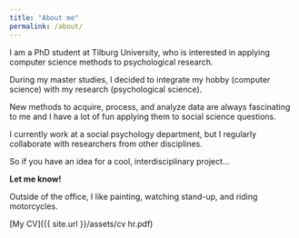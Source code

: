 ```yaml
---
title: "About me"
permalink: /about/
---
```


I am a PhD student at Tilburg University, who is interested in applying computer science methods to psychological research.

During my master studies, I decided to integrate my hobby (computer science) with my research (psychological science).

New methods to acquire, process, and analyze data are always fascinating to me and I have a lot of fun applying them to social science questions.

I currently work at a social psychology department, but I regularly collaborate with researchers from other disciplines.

So if you have an idea for a cool, interdisciplinary project...

**Let me know!**

Outside of the office, I like painting, watching stand-up, and riding motorcycles.

[My CV]({{ site.url }}/assets/cv hr.pdf)